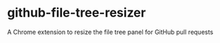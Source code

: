 # github-file-tree-resizer
A Chrome extension to resize the file tree panel for GitHub pull requests

